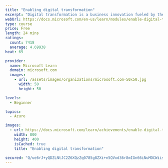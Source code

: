 ```yaml
---
title: "Enabling digital transformation"
excerpt: "Digital transformation is a business innovation fueled by the explosion of the cloud, artificial intelligence (AI), and the internet of things (IoT).  and allows organizations with new ways to understand and transform their business."
webUrl: https://docs.microsoft.com/en-us/learn/modules/enable-digital-transformation/
type: course
price: Free
length: 24 mins
ratings:
  count: 7418
  average: 4.69938
heat: 69

provider:
  name: Microsoft Learn
  domain: microsoft.com
  images:
    - url: /assets/images/organizations/microsoft.com-50x50.jpg
      width: 50
      height: 50

levels:
  - Beginner

topics:
  - Azure

images:
  - url: https://docs.microsoft.com/learn/achievements/enable-digital-transformation-social.png
    width: 800
    height: 400
    isCached: true
    title: "Enabling digital transformation"

secured: "Q/ue6rJ+yQDZLNtJC2Z6XQzZq0785g8ZXi+n5QVxd36r8mIGn66iNuMOCWiis3SghIitAjURmVz7IC+seCmf5g7x2CoRpNLdiC3oEvUu24hgGCKmRUIKhufbMBQJgbGCJN36unlWrOkWVAfaqJb+S7clUI/eVMGhqBjfuaHg6i9kZ+fZx2iqJTEsjin/ChnWTYFyLd0VjbfBjR0oKHfAgOdq7hRrf8KmzSKZMI16iwxVuqY/9/SGZF6Fww0kdrp4P9I1qxs6VYDXBdSqp6aLuAQazmjLFMMdZKeX8dv7GZ1qb56uBZkf+MSl+mFDExJrR8QGhL4jatmxUlmDX+L2k4+rU/CQL7+txw3fWSX4N0cxpspSUbARrhUbgZ+G2n4+i29BkU0k5yw6HuXnNnpIjg==;PBL2yGtersrEeigE2hVlsQ=="
---
```


